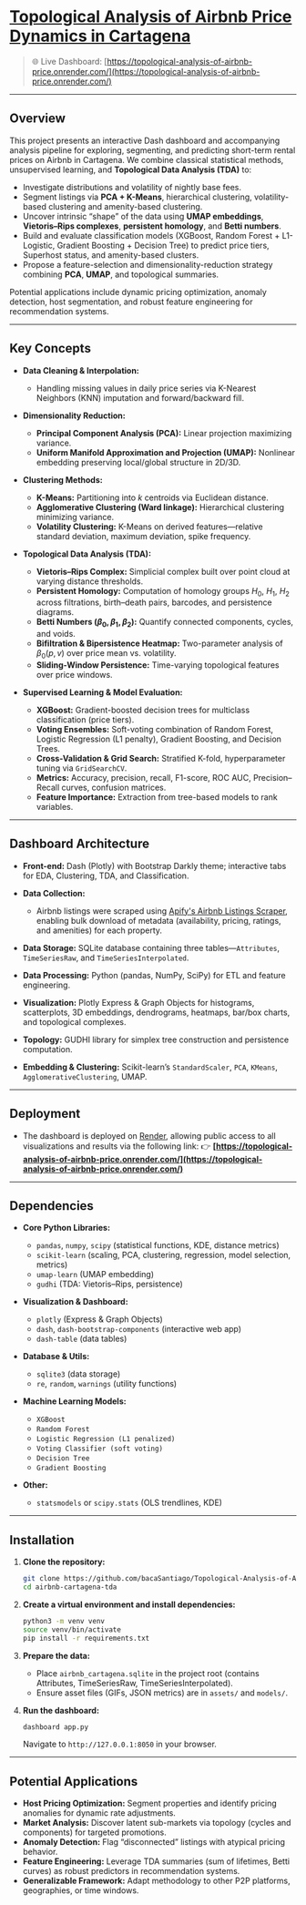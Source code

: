 # [Topological Analysis of Airbnb Price Dynamics in Cartagena](https://topological-analysis-of-airbnb-price.onrender.com/)

> 🌐 Live Dashboard: [https://topological-analysis-of-airbnb-price.onrender.com/](https://topological-analysis-of-airbnb-price.onrender.com/)

---

## Overview

This project presents an interactive Dash dashboard and accompanying analysis pipeline for exploring, segmenting, and predicting short-term rental prices on Airbnb in Cartagena. We combine classical statistical methods, unsupervised learning, and **Topological Data Analysis (TDA)** to:

* Investigate distributions and volatility of nightly base fees.
* Segment listings via **PCA + K-Means**, hierarchical clustering, volatility-based clustering and amenity-based clustering.
* Uncover intrinsic “shape” of the data using **UMAP embeddings**, **Vietoris–Rips complexes**, **persistent homology**, and **Betti numbers**.
* Build and evaluate classification models (XGBoost, Random Forest + L1-Logistic, Gradient Boosting + Decision Tree) to predict price tiers, Superhost status, and amenity-based clusters.
* Propose a feature-selection and dimensionality-reduction strategy combining **PCA**, **UMAP**, and topological summaries.

Potential applications include dynamic pricing optimization, anomaly detection, host segmentation, and robust feature engineering for recommendation systems.

---

## Key Concepts

* **Data Cleaning & Interpolation:**

  * Handling missing values in daily price series via K-Nearest Neighbors (KNN) imputation and forward/backward fill.
* **Dimensionality Reduction:**

  * **Principal Component Analysis (PCA):** Linear projection maximizing variance.
  * **Uniform Manifold Approximation and Projection (UMAP):** Nonlinear embedding preserving local/global structure in 2D/3D.
* **Clustering Methods:**

  * **K-Means:** Partitioning into *k* centroids via Euclidean distance.
  * **Agglomerative Clustering (Ward linkage):** Hierarchical clustering minimizing variance.
  * **Volatility Clustering:** K-Means on derived features—relative standard deviation, maximum deviation, spike frequency.
* **Topological Data Analysis (TDA):**

  * **Vietoris–Rips Complex:** Simplicial complex built over point cloud at varying distance thresholds.
  * **Persistent Homology:** Computation of homology groups $H_0$, $H_1$, $H_2$ across filtrations, birth–death pairs, barcodes, and persistence diagrams.
  * **Betti Numbers ($\beta_0,\beta_1,\beta_2$):** Quantify connected components, cycles, and voids.
  * **Bifiltration & Bipersistence Heatmap:** Two-parameter analysis of $\beta_0(p, v)$ over price mean vs. volatility.
  * **Sliding-Window Persistence:** Time-varying topological features over price windows.
* **Supervised Learning & Model Evaluation:**

  * **XGBoost:** Gradient-boosted decision trees for multiclass classification (price tiers).
  * **Voting Ensembles:** Soft-voting combination of Random Forest, Logistic Regression (L1 penalty), Gradient Boosting, and Decision Trees.
  * **Cross-Validation & Grid Search:** Stratified K-fold, hyperparameter tuning via `GridSearchCV`.
  * **Metrics:** Accuracy, precision, recall, F1-score, ROC AUC, Precision–Recall curves, confusion matrices.
  * **Feature Importance:** Extraction from tree-based models to rank variables.

---

## Dashboard Architecture

* **Front-end:** Dash (Plotly) with Bootstrap Darkly theme; interactive tabs for EDA, Clustering, TDA, and Classification.
* **Data Collection:**

  * Airbnb listings were scraped using [Apify's Airbnb Listings Scraper](https://console.apify.com/actors/OIYrZy1OpUEgIMYmh/input), enabling bulk download of metadata (availability, pricing, ratings, and amenities) for each property.
* **Data Storage:** SQLite database containing three tables—`Attributes`, `TimeSeriesRaw`, and `TimeSeriesInterpolated`.
* **Data Processing:** Python (pandas, NumPy, SciPy) for ETL and feature engineering.
* **Visualization:** Plotly Express & Graph Objects for histograms, scatterplots, 3D embeddings, dendrograms, heatmaps, bar/box charts, and topological complexes.
* **Topology:** GUDHI library for simplex tree construction and persistence computation.
* **Embedding & Clustering:** Scikit-learn’s `StandardScaler`, `PCA`, `KMeans`, `AgglomerativeClustering`, UMAP.

---

## Deployment

* The dashboard is deployed on [Render](https://render.com/), allowing public access to all visualizations and results via the following link:
  👉 **[https://topological-analysis-of-airbnb-price.onrender.com/](https://topological-analysis-of-airbnb-price.onrender.com/)**

---

## Dependencies

* **Core Python Libraries:**

  * `pandas`, `numpy`, `scipy` (statistical functions, KDE, distance metrics)
  * `scikit-learn` (scaling, PCA, clustering, regression, model selection, metrics)
  * `umap-learn` (UMAP embedding)
  * `gudhi` (TDA: Vietoris–Rips, persistence)
* **Visualization & Dashboard:**

  * `plotly` (Express & Graph Objects)
  * `dash`, `dash-bootstrap-components` (interactive web app)
  * `dash-table` (data tables)
* **Database & Utils:**

  * `sqlite3` (data storage)
  * `re`, `random`, `warnings` (utility functions)
* **Machine Learning Models:**

    * `XGBoost`
    * `Random Forest`
    * `Logistic Regression (L1 penalized)`
    * `Voting Classifier (soft voting)`
    * `Decision Tree`
    * `Gradient Boosting`

* **Other:**

  * `statsmodels` or `scipy.stats` (OLS trendlines, KDE)

---

## Installation

1. **Clone the repository:**

   ```bash
   git clone https://github.com/bacaSantiago/Topological-Analysis-of-Airbnb-Price-Dynamics-in-Cartagena
   cd airbnb-cartagena-tda
   ```

2. **Create a virtual environment and install dependencies:**

   ```bash
   python3 -m venv venv
   source venv/bin/activate
   pip install -r requirements.txt
   ```

3. **Prepare the data:**

   * Place `airbnb_cartagena.sqlite` in the project root (contains Attributes, TimeSeriesRaw, TimeSeriesInterpolated).
   * Ensure asset files (GIFs, JSON metrics) are in `assets/` and `models/`.

4. **Run the dashboard:**

   ```bash
   dashboard app.py
   ```

   Navigate to `http://127.0.0.1:8050` in your browser.

---

## Potential Applications

* **Host Pricing Optimization:** Segment properties and identify pricing anomalies for dynamic rate adjustments.
* **Market Analysis:** Discover latent sub-markets via topology (cycles and components) for targeted promotions.
* **Anomaly Detection:** Flag “disconnected” listings with atypical pricing behavior.
* **Feature Engineering:** Leverage TDA summaries (sum of lifetimes, Betti curves) as robust predictors in recommendation systems.
* **Generalizable Framework:** Adapt methodology to other P2P platforms, geographies, or time windows.

